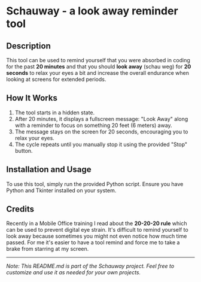 # Schauway - a look away reminder tool

## Description

This tool can be used to remind yourself that you were absorbed in coding for the past **20 minutes** and that you should **look away** (schau weg) for **20 seconds** to relax your eyes a bit and increase the overall endurance when looking at screens for extended periods.

## How It Works

1. The tool starts in a hidden state.
2. After 20 minutes, it displays a fullscreen message: "Look Away" along with a reminder to focus on something 20 feet (6 meters) away.
3. The message stays on the screen for 20 seconds, encouraging you to relax your eyes.
4. The cycle repeats until you manually stop it using the provided "Stop" button.

## Installation and Usage

To use this tool, simply run the provided Python script. Ensure you have Python and Tkinter installed on your system.

## Credits

Recently in a Mobile Office training I read about the **20-20-20 rule** which can be used to prevent digital eye strain. It's difficult to remind yourself to look away because sometimes you might not even notice how much time passed. For me it's easier to have a tool remind and force me to take a brake from starring at my screen.

---

*Note: This README.md is part of the Schauway project. Feel free to customize and use it as needed for your own projects.*